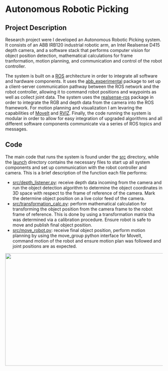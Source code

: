 # Autonomous Robotic Picking


## Project Description
Research project were I developed an Autonomous Robotic Picking system. It consists of an ABB IRB120 industrial robotic arm, an Intel Realsense D415 depth camera, and a software stack that performs computer vision for object position detection, mathematical calculations for frame tranformation, motion planning, and communication and control of the robot controller.

The system is built on a [ROS](https://www.ros.org/) architecture in order to integrate all software and hardware components. It uses the [abb_experimental](https://github.com/ros-industrial/abb_experimental) package to set up a client-server communication pathway between the ROS network and the robot controller, allowing it to command robot positions and waypoints as well as collect joint data. The system uses the [realsense-ros](https://github.com/IntelRealSense/realsense-ros) package in order to integrate the RGB and depth data from the camera into the ROS framework. For motion planning and visualization I am levaring the capabilities of [MoveIt](https://moveit.ros.org/) and [RVIZ](http://wiki.ros.org/rviz). Finally, the code running the system is modular in order to allow for easy integration of upgraded algorithms and all different software components communicate via a series of ROS topics and messages. 

## Code
The main code that runs the system is found under the [src](src) directory, while the [launch](launch) directory contains the necessary files to start up all system components and set up communication with the robot controller and camera. This is a brief description of the function each file performs:
* [src/depth_listener.py](src/depth_listener.py): receive depth data incoming from the camera and run the object detection algorithm to determine the object coordinates in 3D space with respect to the frame of reference of the camera. Mark the determine object position on a live color feed of the camera.
* [src/transformation_calc.py](src/transformation_calc.py): perform mathematical calculation for transforming the object position from the camera frame to the robot frame of reference. This is done by using a transformation matrix tha was determined via a calibration procedure. Ensure robot is safe to move and publish final object position.
* [src/move_robot.py](src/move_robot.py): receive final object position, perform motion planning by using the move_group python interface for MoveIt, command motion of the robot and ensure motion plan was followed and joint positions are as expected.

<img src="https://github.com/chipidossantos/AutonomousRoboticPicking/assets/95715590/e98f9e3e-e2f3-41b2-9354-e8ca8026825f" width="640" height="360">
